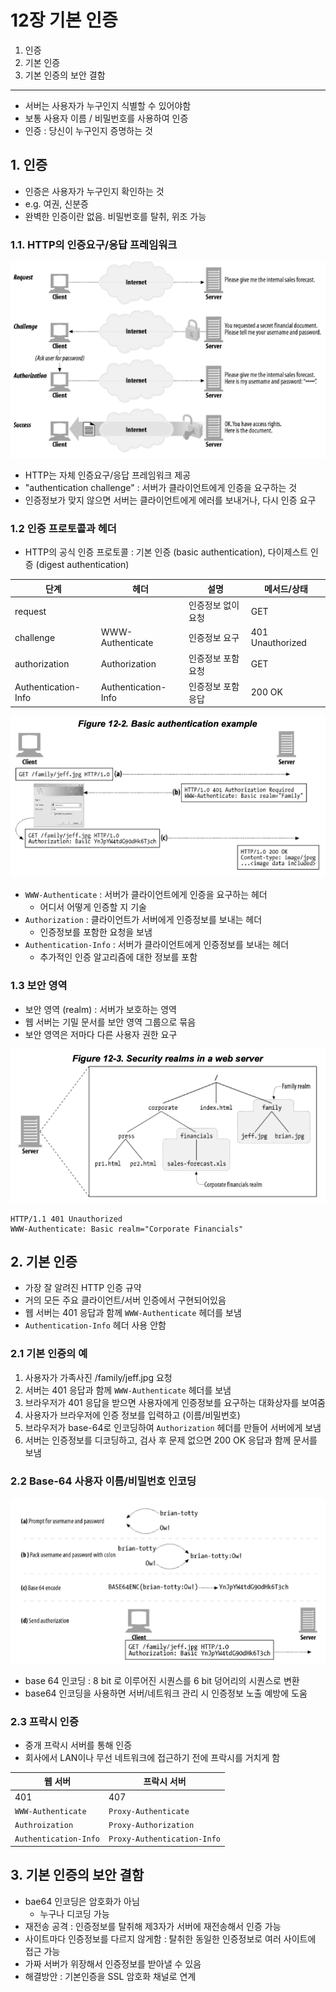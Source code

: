 # 12장 기본 인증

1. 인증
2. 기본 인증
3. 기본 인증의 보안 결함

---

- 서버는 사용자가 누구인지 식별할 수 있어야함
- 보통 사용자 이름 / 비밀번호를 사용하여 인증
- 인증 : 당신이 누구인지 증명하는 것

## 1. 인증

- 인증은 사용자가 누구인지 확인하는 것
- e.g. 여권, 신분증
- 완벽한 인증이란 없음. 비밀번호를 탈취, 위조 가능

### 1.1. HTTP의 인증요구/응답 프레임워크

![img.png](img.png)

- HTTP는 자체 인증요구/응답 프레임워크 제공
- "authentication challenge" : 서버가 클라이언트에게 인증을 요구하는 것
- 인증정보가 맞지 않으면 서버는 클라이언트에게 에러를 보내거나, 다시 인증 요구

### 1.2 인증 프로토콜과 헤더

- HTTP의 공식 인증 프로토콜 : 기본 인증 (basic authentication), 다이제스트 인증 (digest authentication)

| 단계                  | 헤더                  | 설명         | 메서드/상태           |
|---------------------|---------------------|------------|------------------|
| request             |                     | 인증정보 없이 요청 | GET              |
| challenge           | WWW-Authenticate    | 인증정보 요구    | 401 Unauthorized |
| authorization       | Authorization       | 인증정보 포함 요청 | GET              |
| Authentication-Info | Authentication-Info | 인증정보 포함 응답 | 200 OK           |

![img_1.png](img_1.png)

- `WWW-Authenticate` : 서버가 클라이언트에게 인증을 요구하는 헤더
    - 어디서 어떻게 인증할 지 기술
- `Authorization` : 클라이언트가 서버에게 인증정보를 보내는 헤더
    - 인증정보를 포함한 요청을 보냄
- `Authentication-Info` : 서버가 클라이언트에게 인증정보를 보내는 헤더
    - 추가적인 인증 알고리즘에 대한 정보를 포함

### 1.3 보안 영역

- 보안 영역 (realm) : 서버가 보호하는 영역
- 웹 서버는 기밀 문서를 보안 영역 그룹으로 묶음
- 보안 영역은 저마다 다른 사용자 권한 요구

![img_2.png](img_2.png)

````
HTTP/1.1 401 Unauthorized
WWW-Authenticate: Basic realm="Corporate Financials"
````

## 2. 기본 인증

- 가장 잘 알려진 HTTP 인증 규약
- 거의 모든 주요 클라이언트/서버 인증에서 구현되어있음
- 웹 서버는 401 응답과 함께 `WWW-Authenticate` 헤더를 보냄
- `Authentication-Info` 헤더 사용 안함

### 2.1 기본 인증의 예

1. 사용자가 가족사진 /family/jeff.jpg 요청
2. 서버는 401 응답과 함께 `WWW-Authenticate` 헤더를 보냄
3. 브라우저가 401 응답을 받으면 사용자에게 인증정보를 요구하는 대화상자를 보여줌
4. 사용자가 브라우저에 인증 정보를 입력하고 (이름/비밀번호)
5. 브라우저가 base-64로 인코딩하여 `Authorization` 헤더를 만들어 서버에게 보냄
6. 서버는 인증정보를 디코딩하고, 검사 후 문제 없으면 200 OK 응답과 함께 문서를 보냄

### 2.2 Base-64 사용자 이름/비밀번호 인코딩

![img_3.png](img_3.png)

- base 64 인코딩 : 8 bit 로 이루어진 시퀀스를 6 bit 덩어리의 시퀀스로 변환
- base64 인코딩을 사용하면 서버/네트워크 관리 시 인증정보 노출 예방에 도움

### 2.3 프락시 인증

- 중개 프락시 서버를 통해 인증
- 회사에서 LAN이나 무선 네트워크에 접근하기 전에 프락시를 거치게 함

| 웹 서버                  | 프락시 서버                      |
|-----------------------|-----------------------------|
| 401                   | 407                         |
| `WWW-Authenticate`    | `Proxy-Authenticate`        |
| `Authroization`       | `Proxy-Authorization`       |
| `Authentication-Info` | `Proxy-Authentication-Info` |

## 3. 기본 인증의 보안 결함

- bae64 인코딩은 암호화가 아님
    - 누구나 디코딩 가능
- 재전송 공격 : 인증정보를 탈취해 제3자가 서버에 재전송해서 인증 가능
- 사이트마다 인증정보를 다르지 않게함 : 탈취한 동일한 인증정보로 여러 사이트에 접근 가능
- 가짜 서버가 위장해서 인증정보를 받아낼 수 있음
- 해결방안 : 기본인증을 SSL 암호화 채널로 연계
